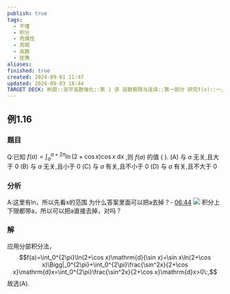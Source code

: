 ```yaml
---
publish: true
tags:
  - 不懂
  - 积分
  - 奇偶性
  - 周期
  - 高数
  - 犹豫
aliases: 
finished: true
created: 2024-09-01 11:47
updated: 2024-09-03 18:44
TARGET DECK: 刷题::张宇高数强化::第 1 讲 函数极限与连续::第一部分 研究f(x)::一、研究对象大观::例1.16
---
```

## 例1.16
### 题目
Q:已知 $f( a) = {\int }_{a}^{a + {2\pi }}\ln ( {2 + \cos x}) \cos x\mathrm{\;d}x$ ,则 $f( a)$ 的值 ( ).
(A) 与 $a$ 无关,且大于 0 
(B) 与 $a$ 无关,且小于 0
(C) 与 $a$ 有关,且不小于 0 
(D) 与 $a$ 有关,且不大于 0
### 分析
A:这里有ln，所以先看x的范围 
为什么答案里面可以把a去掉？- [06:44](https://www.bilibili.com/video/BV1eJ4m1M7gr?t=404.949438#t=06:44.95) 
![](https://img.hwenyi.tech/202409021449176.webp)
积分上下限都带a，所以可以把a直接去掉，对吗？
### 解
应用分部积分法，
$$f(a)=\int_0^{2\pi}\ln(2+\cos x)\mathrm{d}(\sin x)=\sin x\ln(2+\cos x)\Bigg|_0^{2\pi}+\int_0^{2\pi}\frac{\sin^2x}{2+\cos x}\mathrm{d}x=\int_0^{2\pi}\frac{\sin^2x}{2+\cos x}\mathrm{d}x>0\:,$$
故选(A).



